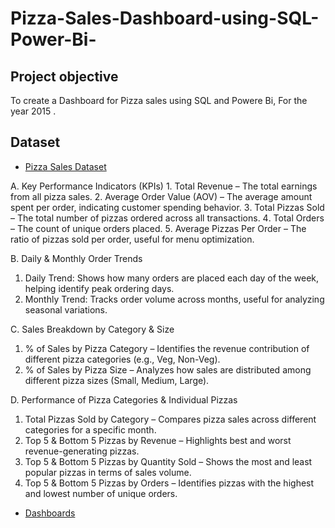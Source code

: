 # Pizza-Sales-Dashboard-using-SQL-Power-Bi-
## Project objective
To create a Dashboard for Pizza sales using SQL and Powere Bi, For the year 2015 . 

## Dataset
- <a href="https://docs.google.com/spreadsheets/d/1eR2UWKwzdHQfo6x7BtEcAaSnfwHN7eIC/edit?usp=sharing&ouid=116220985294667683129&rtpof=true&sd=true">Pizza Sales Dataset</a>


A. Key Performance Indicators (KPIs)
1️. Total Revenue – The total earnings from all pizza sales.
2️. Average Order Value (AOV) – The average amount spent per order, indicating customer spending behavior.
3️. Total Pizzas Sold – The total number of pizzas ordered across all transactions.
4️. Total Orders – The count of unique orders placed.
5️. Average Pizzas Per Order – The ratio of pizzas sold per order, useful for menu optimization.

B. Daily & Monthly Order Trends
1. Daily Trend: Shows how many orders are placed each day of the week, helping identify peak ordering days.
2. Monthly Trend: Tracks order volume across months, useful for analyzing seasonal variations.

C. Sales Breakdown by Category & Size
1. % of Sales by Pizza Category – Identifies the revenue contribution of different pizza categories (e.g., Veg, Non-Veg).
2. % of Sales by Pizza Size – Analyzes how sales are distributed among different pizza sizes (Small, Medium, Large).

D. Performance of Pizza Categories & Individual Pizzas
1. Total Pizzas Sold by Category – Compares pizza sales across different categories for a specific month.
2. Top 5 & Bottom 5 Pizzas by Revenue – Highlights best and worst revenue-generating pizzas.
3. Top 5 & Bottom 5 Pizzas by Quantity Sold – Shows the most and least popular pizzas in terms of sales volume.
4. Top 5 & Bottom 5 Pizzas by Orders – Identifies pizzas with the highest and lowest number of unique orders.

- <a href="https://drive.google.com/drive/folders/1zXZNcodF5CSV_kbD7XFH0eF8FqBpOMcy?usp=sharing">Dashboards</a>
